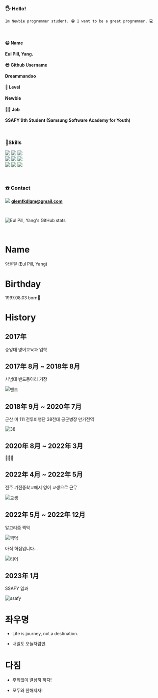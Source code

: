 ### 🖐 **Hello!**
``Im Newbie programmer student. 😁
I want to be a great programmer. 💻``

**<br/>**

#### **😀 Name**

**Eul Pill, Yang.**

#### :sunglasses: Github Username

**Dreammandoo**

#### 🥋 Level

**Newbie**

#### :man_student: Job

**SSAFY 9th Student (Samsung Software Academy for Youth)**

**<br/>**

### 💪Skills

<div>
    <img src="https://img.shields.io/badge/Java-007396?style=for-the-badge&logo=appveyor&logoColor=white"/>
	   <img src="https://img.shields.io/badge/Eclipse IDE-2C2255?style=for-the-badge&logo=eclipse&logoColor=white"/>
    <img src="https://img.shields.io/badge/spring-6DB33F?style=for-the-badge&logo=spring&logoColor=white">
</div>

<div>
    <img src="https://img.shields.io/badge/javascript-F7DF1E?style=for-the-badge&logo=javascript&logoColor=black">
    <img src="https://img.shields.io/badge/html5-E34F26?style=for-the-badge&logo=html5&logoColor=white">
    <img src="https://img.shields.io/badge/css-1572B6?style=for-the-badge&logo=css3&logoColor=white">
</div>

<div>
    <img src="https://img.shields.io/badge/python-3776AB?style=for-the-badge&logo=python&logoColor=white">
    <img src="https://img.shields.io/badge/github-181717?style=for-the-badge&logo=github&logoColor=white">
    <img src="https://img.shields.io/badge/git-F05032?style=for-the-badge&logo=git&logoColor=white">
</div>

**<br/>**

###  :phone: Contact

<img src="https://img.shields.io/badge/G--mail-808080?style=plastic&logo=gmail&logoColor=white"/> **glemfkdlqm@gmail.com** 

**<br/>**



![Eul Pill, Yang's GitHub stats](https://github-readme-stats.vercel.app/api?username=dreammandoo&show_icons=true&theme=radical)

**<br/>**



# Name

양을필 (Eul Pill, Yang)







# Birthday

1997.08.03 born:cow2:







# History

## 2017年

 중앙대 영어교육과 입학











## 2017年 8月 ~ 2018年 8月



사범대 밴드동아리 기장

![밴드](https://user-images.githubusercontent.com/122426133/212235699-5a633f59-30d2-4a32-9b42-77f569a87daa.jpg)














## 2018年 9月 ~ 2020年 7月



군산 미 111 전투비행단 38전대 공군병장 만기전역

![38](https://user-images.githubusercontent.com/122426133/212235689-35ea54c9-df09-4d43-bb3f-659ab1818436.jpg)









## 2020年 8月 ~ 2022年 3月



:dog::100::deciduous_tree:










## 2022年 4月 ~ 2022年 5月



전주 기전중학교에서 영어 교생으로 근무

![교생](https://user-images.githubusercontent.com/122426133/212235696-c704e265-ee65-4629-97cd-3582facd19f4.jpg)




## 2022年 5月 ~ 2022年 12月



알고리즘 찍먹

![찍먹](https://user-images.githubusercontent.com/122426133/212235701-8c44aefa-781f-4ee5-81bf-8fc18066ed12.png)







아직 허접입니다...

![티어](https://user-images.githubusercontent.com/122426133/212235682-37029b67-d914-4ec0-bf27-062f18912ff5.jpg)





## 2023年 1月



SSAFY 입과



![ssafy](https://user-images.githubusercontent.com/122426133/212235695-f3f4a792-3ff3-4cc9-b02b-18db20087d29.png)



# 좌우명



- Life is journey, not a destination.



- 내일도 오늘처럼만.





# 다짐



- 후회없이 열심히 하자!

  

- 모두와 친해지자!







